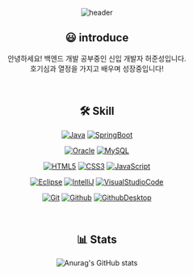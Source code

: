 <div align="center">
  
![header](https://capsule-render.vercel.app/api?type=waving&&color=0:79DAE8,100:2155CD&height=200&section=header&text=welcome%20to%20Junseong's%20GitHub&fontSize=50)

## 😃 introduce
  
안녕하세요! 백엔드 개발 공부중인 신입 개발자 허준성입니다.  
호기심과 열정을 가지고 배우며 성장중입니다!  

<br>
  
## 🛠️ Skill

[![Java](https://img.shields.io/badge/java-007396.svg?style=for-the-badge&logo=java&logoColor=white)](https://www.java.com/en/)
[![SpringBoot](https://img.shields.io/badge/SpringBoot-6DB33F.svg?&style=for-the-badge&logo=SpringBoot&logoColor=white)](https://spring.io/projects/spring-boot)

[![Oracle](https://img.shields.io/badge/Oracle-F80000.svg?&style=for-the-badge&logo=Oracle&logoColor=white)](https://www.oracle.com/kr/downloads/)
[![MySQL](https://img.shields.io/badge/MySQL-black.svg?style=for-the-badge&logo=MySQL&logoColor=4479A1)](https://www.mysql.com/)

[![HTML5](https://img.shields.io/badge/HTML5-E34F26.svg?&style=for-the-badge&logo=HTML5&logoColor=white)](https://developer.mozilla.org/ko/docs/Web/HTML)
[![CSS3](https://img.shields.io/badge/CSS3-1572B6.svg?&style=for-the-badge&logo=CSS3&logoColor=white)](https://developer.mozilla.org/ko/docs/Web/CSS)
[![JavaScript](https://img.shields.io/badge/JavaScript-F7DF1E.svg?&style=for-the-badge&logo=JavaScript&logoColor=black)](https://www.javascript.com/)

[![Eclipse](https://img.shields.io/badge/Eclipse-white.svg?style=flat-square&logo=Eclipse&logoColor=2C2255)](https://www.eclipse.org/)
[![IntelliJ](https://img.shields.io/badge/IntelliJ-white.svg?style=flat-square&logo=IntelliJIDEA&logoColor=black)](https://www.jetbrains.com/ko-kr/idea/)
[![VisualStudioCode](https://img.shields.io/badge/VS%20Code-black.svg?style=flat-square&logo=VisualStudioCode&logoColor=007ACC)](https://code.visualstudio.com/)

[![Git](https://img.shields.io/badge/Git-beige.svg?style=flat-square&logo=Git&logoColor=F05032)](https://git-scm.com/)
[![Github](https://img.shields.io/badge/Github-181717.svg?style=flat-square&logo=Github&logoColor=white)](https://github.com/)
[![GithubDesktop](https://img.shields.io/badge/GithubDesktop-blueviolet.svg?style=flat-square&logo=Github&logoColor=white)](https://desktop.github.com/)

<br>
  
## 📊 Stats
  
![Anurag's GitHub stats](https://github-readme-stats.vercel.app/api?username=JunseongHeo&show_icons=true&theme=tokyonight)

</div>

